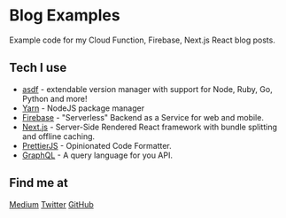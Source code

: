 # Blog Examples

Example code for my Cloud Function, Firebase, Next.js React blog posts.

## Tech I use

* [asdf](https://github.com/asdf-vm/asdf) - extendable version manager with support for Node, Ruby, Go, Python and more!
* [Yarn](https://github.com/yarnpkg/yarn) - NodeJS package manager
* [Firebase](https://firebase.google.com/) - "Serverless" Backend as a Service for web and mobile.
* [Next.js](https://github.com/zeit/next.js/) - Server-Side Rendered React framework with bundle splitting and offline caching.
* [PrettierJS](https://prettier.io/) - Opinionated Code Formatter.
* [GraphQL](http://graphql.org/) - A query language for you API.

## Find me at

[Medium](https://medium.com/@jthegedus) [Twitter](https://twitter.com/) [GitHub](https://github.com/jthegedus)

